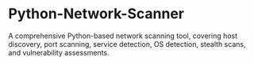 # Python-Network-Scanner
A comprehensive Python-based network scanning tool, covering host discovery, port scanning, service detection, OS detection, stealth scans, and vulnerability assessments.
